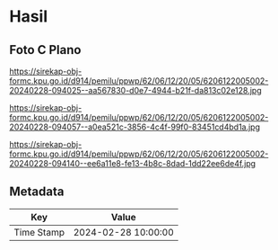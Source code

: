 # Hasil

## Foto C Plano

https://sirekap-obj-formc.kpu.go.id/d914/pemilu/ppwp/62/06/12/20/05/6206122005002-20240228-094025--aa567830-d0e7-4944-b21f-da813c02e128.jpg

https://sirekap-obj-formc.kpu.go.id/d914/pemilu/ppwp/62/06/12/20/05/6206122005002-20240228-094057--a0ea521c-3856-4c4f-99f0-83451cd4bd1a.jpg

https://sirekap-obj-formc.kpu.go.id/d914/pemilu/ppwp/62/06/12/20/05/6206122005002-20240228-094140--ee6a11e8-fe13-4b8c-8dad-1dd22ee6de4f.jpg


## Metadata

| Key        | Value               |
| ---------- | ------------------- |
| Time Stamp | 2024-02-28 10:00:00 |



